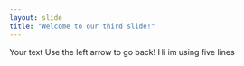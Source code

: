 ```yaml
---
layout: slide
title: "Welcome to our third slide!"
---
```

Your text
Use the left arrow to go back!
Hi
im
using 
five
lines
